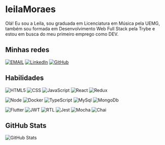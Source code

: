 # leilaMoraes

Olá! Eu sou a Leila, sou graduada em Licenciatura em Música pela UEMG, também sou formada em Desenvolvimento Web Full Stack pela Trybe e estou em busca do meu primeiro emprego como DEV.

## Minhas redes

[![EMAIL](https://img.shields.io/badge/Email-%23333?style=for-the-badge&logo=gmail)](mailto:leilamoraesdev@gmail.com)
[![LinkedIn](https://img.shields.io/badge/LinkedIn-%23333?style=for-the-badge&logo=linkedin&logoColor=blue)](https://www.linkedin.com/in/leila-moraes-dev/)
[![GitHub](https://img.shields.io/badge/GitHub-%23333?style=for-the-badge&logo=github)](https://www.github.com/leilaMoraes)

## Habilidades

![HTML5](https://img.shields.io/badge/HTML5-%23333?style=for-the-badge&logo=html5)
![CSS](https://img.shields.io/badge/CSS-%23333?style=for-the-badge&logo=css3&logoColor=1572B6)
![JavaScript](https://img.shields.io/badge/JavaScript-%23333?style=for-the-badge&logo=javascript)
![React](https://img.shields.io/badge/react-%23333?style=for-the-badge&logo=react)
![Redux](https://img.shields.io/badge/redux-%23333?style=for-the-badge&logo=redux&logoColor=purple)


![Node](https://img.shields.io/badge/node-%23333?style=for-the-badge&logo=node.js)
![Docker](https://img.shields.io/badge/docker-%23333?style=for-the-badge&logo=docker)
![TypeScript](https://img.shields.io/badge/typescript-%23333?style=for-the-badge&logo=typescript)
![MySql](https://img.shields.io/badge/Mysql-%23333?style=for-the-badge&logo=mysql)
![MongoDb](https://img.shields.io/badge/mongodb-%23333?style=for-the-badge&logo=mongodb)

![Flutter](https://img.shields.io/badge/flutter-%23333?style=for-the-badge&logo=flutter)
![JWT](https://img.shields.io/badge/JWT-%23333?style=for-the-badge&logo=json-web-tokens&logoColor=pink)
![RTL](https://img.shields.io/badge/rtl-%23333?style=for-the-badge&logo=testing-library)
![Jest](https://img.shields.io/badge/jest-%23333?style=for-the-badge&logo=jest)
![Mocha](https://img.shields.io/badge/mocha-%23333?style=for-the-badge&logo=mocha)
![Chai](https://img.shields.io/badge/chai-%23333?style=for-the-badge&logo=chai)


## GitHub Stats

![GitHub Stats](https://github-readme-stats.vercel.app/api?username=leilaMoraes&theme=dracula&bg_color=3551&hide_title=true)



